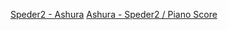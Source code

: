 [Speder2 - Ashura](https://www.youtube.com/watch?v=ErA3LdTOS6o)
[Ashura - Speder2 / Piano Score](https://www.youtube.com/watch?v=3lW8ytayLsY)

